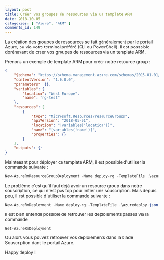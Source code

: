 ```yaml
---
layout: post
title: Créer vos groupes de ressources via un template ARM
date: 2018-10-05
categories: [ "Azure", "ARM" ]
comments_id: 149 
---
```


La création des groupes de ressources se fait généralement par le portail Azure, ou via votre terminal préféré (CLI ou PowerShell). Il est posssible dorénavant de créer vos groupes de ressources via un template ARM.

Prenons un exemple de template ARM pour créer notre resource group :

```json
{
    "$schema": "https://schema.management.azure.com/schemas/2015-01-01/deploymentTemplate.json#",
    "contentVersion": "1.0.0.0",
    "parameters": {},
    "variables": {
        "location": "West Europe",
        "name": "rg-test"
    },
    "resources": [
        {
            "type": "Microsoft.Resources/resourceGroups",
            "apiVersion": "2018-05-01",
            "location": "[variables('location')]",
            "name": "[variables('name')]",
            "properties": {}
        }
    ],
    "outputs": {}
}
```

Maintenant pour déployer ce template ARM, il est possible d'utiliser la commande suivante :

```powershell
New-AzureRmResourceGroupDeployment -Name deploy-rg -TemplateFile .\azuredeploy.json -ResourceGroupName existing-rg
```

Le problème c'est qu'il faut déjà avoir un resource group dans notre souscription, ce qui n'est pas top pour initier une souscription.
Mais depuis peu, il est possible d'utiliser la commande suivante :

```powershell
New-AzureRmDeployment -Name deploy-rg -TemplateFile .\azuredeploy.json
```

Il est bien entendu possible de retrouver les déploiements passés via la commande

```powershell
Get-AzureRmDeployment
```

Ou alors vous pouvez retrouver vos déploiements dans la blade Souscription dans le portail Azure.

Happy deploy !
